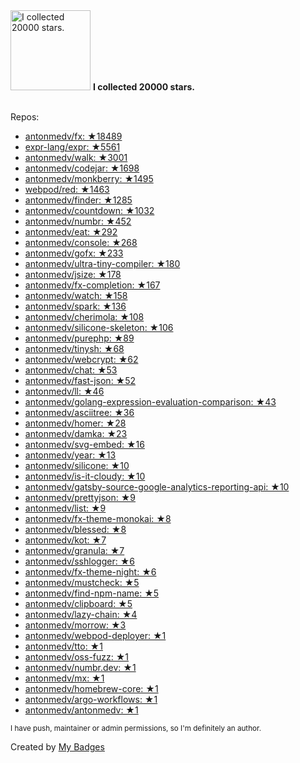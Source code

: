 <img src="https://github.com/my-badges/my-badges/blob/master/src/all-badges/stars/stars-20000.png?raw=true" alt="I collected 20000 stars." title="I collected 20000 stars." width="128">
<strong>I collected 20000 stars.</strong>
<br><br>

Repos:

* <a href="https://github.com/antonmedv/fx">antonmedv/fx: ★18489</a>
* <a href="https://github.com/expr-lang/expr">expr-lang/expr: ★5561</a>
* <a href="https://github.com/antonmedv/walk">antonmedv/walk: ★3001</a>
* <a href="https://github.com/antonmedv/codejar">antonmedv/codejar: ★1698</a>
* <a href="https://github.com/antonmedv/monkberry">antonmedv/monkberry: ★1495</a>
* <a href="https://github.com/webpod/red">webpod/red: ★1463</a>
* <a href="https://github.com/antonmedv/finder">antonmedv/finder: ★1285</a>
* <a href="https://github.com/antonmedv/countdown">antonmedv/countdown: ★1032</a>
* <a href="https://github.com/antonmedv/numbr">antonmedv/numbr: ★452</a>
* <a href="https://github.com/antonmedv/eat">antonmedv/eat: ★292</a>
* <a href="https://github.com/antonmedv/console">antonmedv/console: ★268</a>
* <a href="https://github.com/antonmedv/gofx">antonmedv/gofx: ★233</a>
* <a href="https://github.com/antonmedv/ultra-tiny-compiler">antonmedv/ultra-tiny-compiler: ★180</a>
* <a href="https://github.com/antonmedv/jsize">antonmedv/jsize: ★178</a>
* <a href="https://github.com/antonmedv/fx-completion">antonmedv/fx-completion: ★167</a>
* <a href="https://github.com/antonmedv/watch">antonmedv/watch: ★158</a>
* <a href="https://github.com/antonmedv/spark">antonmedv/spark: ★136</a>
* <a href="https://github.com/antonmedv/cherimola">antonmedv/cherimola: ★108</a>
* <a href="https://github.com/antonmedv/silicone-skeleton">antonmedv/silicone-skeleton: ★106</a>
* <a href="https://github.com/antonmedv/purephp">antonmedv/purephp: ★89</a>
* <a href="https://github.com/antonmedv/tinysh">antonmedv/tinysh: ★68</a>
* <a href="https://github.com/antonmedv/webcrypt">antonmedv/webcrypt: ★62</a>
* <a href="https://github.com/antonmedv/chat">antonmedv/chat: ★53</a>
* <a href="https://github.com/antonmedv/fast-json">antonmedv/fast-json: ★52</a>
* <a href="https://github.com/antonmedv/ll">antonmedv/ll: ★46</a>
* <a href="https://github.com/antonmedv/golang-expression-evaluation-comparison">antonmedv/golang-expression-evaluation-comparison: ★43</a>
* <a href="https://github.com/antonmedv/asciitree">antonmedv/asciitree: ★36</a>
* <a href="https://github.com/antonmedv/homer">antonmedv/homer: ★28</a>
* <a href="https://github.com/antonmedv/damka">antonmedv/damka: ★23</a>
* <a href="https://github.com/antonmedv/svg-embed">antonmedv/svg-embed: ★16</a>
* <a href="https://github.com/antonmedv/year">antonmedv/year: ★13</a>
* <a href="https://github.com/antonmedv/silicone">antonmedv/silicone: ★10</a>
* <a href="https://github.com/antonmedv/is-it-cloudy">antonmedv/is-it-cloudy: ★10</a>
* <a href="https://github.com/antonmedv/gatsby-source-google-analytics-reporting-api">antonmedv/gatsby-source-google-analytics-reporting-api: ★10</a>
* <a href="https://github.com/antonmedv/prettyjson">antonmedv/prettyjson: ★9</a>
* <a href="https://github.com/antonmedv/list">antonmedv/list: ★9</a>
* <a href="https://github.com/antonmedv/fx-theme-monokai">antonmedv/fx-theme-monokai: ★8</a>
* <a href="https://github.com/antonmedv/blessed">antonmedv/blessed: ★8</a>
* <a href="https://github.com/antonmedv/kot">antonmedv/kot: ★7</a>
* <a href="https://github.com/antonmedv/granula">antonmedv/granula: ★7</a>
* <a href="https://github.com/antonmedv/sshlogger">antonmedv/sshlogger: ★6</a>
* <a href="https://github.com/antonmedv/fx-theme-night">antonmedv/fx-theme-night: ★6</a>
* <a href="https://github.com/antonmedv/mustcheck">antonmedv/mustcheck: ★5</a>
* <a href="https://github.com/antonmedv/find-npm-name">antonmedv/find-npm-name: ★5</a>
* <a href="https://github.com/antonmedv/clipboard">antonmedv/clipboard: ★5</a>
* <a href="https://github.com/antonmedv/lazy-chain">antonmedv/lazy-chain: ★4</a>
* <a href="https://github.com/antonmedv/morrow">antonmedv/morrow: ★3</a>
* <a href="https://github.com/antonmedv/webpod-deployer">antonmedv/webpod-deployer: ★1</a>
* <a href="https://github.com/antonmedv/tto">antonmedv/tto: ★1</a>
* <a href="https://github.com/antonmedv/oss-fuzz">antonmedv/oss-fuzz: ★1</a>
* <a href="https://github.com/antonmedv/numbr.dev">antonmedv/numbr.dev: ★1</a>
* <a href="https://github.com/antonmedv/mx">antonmedv/mx: ★1</a>
* <a href="https://github.com/antonmedv/homebrew-core">antonmedv/homebrew-core: ★1</a>
* <a href="https://github.com/antonmedv/argo-workflows">antonmedv/argo-workflows: ★1</a>
* <a href="https://github.com/antonmedv/antonmedv">antonmedv/antonmedv: ★1</a>

<sup>I have push, maintainer or admin permissions, so I'm definitely an author.<sup>



Created by <a href="https://github.com/my-badges/my-badges">My Badges</a>